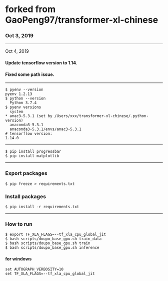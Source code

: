 # forked from GaoPeng97/transformer-xl-chinese
### Oct 3, 2019
----------------------

Oct 4, 2019
#### Update tensorflow version to 1.14.
#### Fixed some path issue.
----------------------
``` 
$ pyenv --version                                                                                                               pyenv 1.2.13
$ python --version
  Python 3.7.4
$ pyenv versions
  system
* anac3-5.3.1 (set by /Users/xxx/transformer-xl-chinese/.python-version)
  anaconda3-5.3.1
  anaconda3-5.3.1/envs/anac3-5.3.1
# tensorflow version:
1.14.0
```
----------------------
```
$ pip install progressbar
$ pip install matplotlib
```
----------------------
### Export packages
```
$ pip freeze > requirements.txt
```
### Install packages
```
$ pip install -r requirements.txt
```
----------------------
### How to run
```
$ export TF_XLA_FLAGS=--tf_xla_cpu_global_jit
$ bash scripts/doupo_base_gpu.sh train_data
$ bash scripts/doupo_base_gpu.sh train
$ bash scripts/doupo_base_gpu.sh inference
```
#### for windows
```
set AUTOGRAPH_VERBOSITY=10
set TF_XLA_FLAGS=--tf_xla_cpu_global_jit
```
